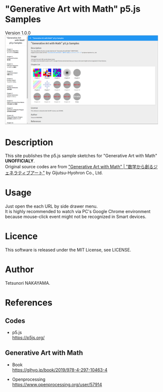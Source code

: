 # "Generative Art with Math" p5.js Samples
Version 1.0.0  
<img src="./images/screenShot.png" width="800px">

# Description
This site publishes the p5.js sample sketches for "Generative Art with Math" **UNOFFICIALY**.  
Original source codes are from ["Generative Art with Math" | "数学から創るジェネラティブアート"](https://gihyo.jp/book/2019/978-4-297-10463-4) by Gijutsu-Hyohron Co., Ltd. 

# Usage
Just open the each URL by side drawer menu.  
It is highly recommended to watch via PC's Google Chrome environment because mouse-click event might not be recognized in Smart devices.  

# Licence
This software is released under the MIT License, see LICENSE.

# Author
Tetsunori NAKAYAMA.

# References
## Codes
- p5.js  
  https://p5js.org/

## Generative Art with Math
 - Book  
  https://gihyo.jp/book/2019/978-4-297-10463-4
  
 - Openprocessing  
  https://www.openprocessing.org/user/57914

